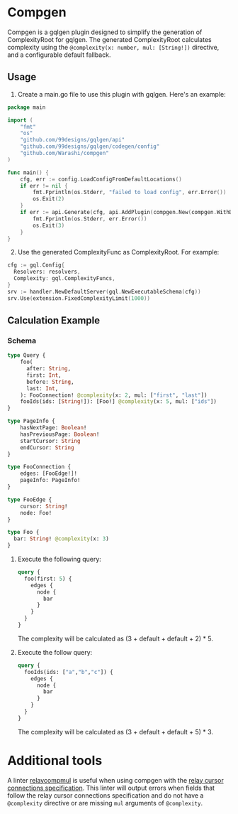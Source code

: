 # Compgen
Compgen is a gqlgen plugin designed to simplify the generation of ComplexityRoot for gqlgen. The generated ComplexityRoot calculates complexity using the `@complexity(x: number, mul: [String!])` directive, and a configurable default fallback.

## Usage
1. Create a main.go file to use this plugin with gqlgen. Here's an example:
```go
package main

import (
    "fmt"
    "os"
    "github.com/99designs/gqlgen/api"
    "github.com/99designs/gqlgen/codegen/config"
    "github.com/Warashi/compgen"
)

func main() {
    cfg, err := config.LoadConfigFromDefaultLocations()
    if err != nil {
        fmt.Fprintln(os.Stderr, "failed to load config", err.Error())
        os.Exit(2)
    }
    if err := api.Generate(cfg, api.AddPlugin(compgen.New(compgen.WithDefaultComplexity(1)))); err != nil {
        fmt.Fprintln(os.Stderr, err.Error())
        os.Exit(3)
    }
}
```
2. Use the generated ComplexityFunc as ComplexityRoot. For example:
```go
cfg := gql.Config{
  Resolvers: resolvers,
  Complexity: gql.ComplexityFuncs,
}
srv := handler.NewDefaultServer(gql.NewExecutableSchema(cfg))
srv.Use(extension.FixedComplexityLimit(1000))
```
## Calculation Example
### Schema
```graphql
type Query {
    foo(
      after: String,
      first: Int,
      before: String,
      last: Int,
    ): FooConnection! @complexity(x: 2, mul: ["first", "last"])
    fooIds(ids: [String!]): [Foo!] @complexity(x: 5, mul: ["ids"])
}

type PageInfo {
    hasNextPage: Boolean!
    hasPreviousPage: Boolean!
    startCursor: String
    endCursor: String
}

type FooConnection {
    edges: [FooEdge!]!
    pageInfo: PageInfo!
}

type FooEdge {
    cursor: String!
    node: Foo!
}

type Foo {
  bar: String! @complexity(x: 3)
}
```

1. Execute the following query:
    ```graphql
    query {
      foo(first: 5) {
        edges {
          node {
            bar
          }
        }
      }
    }
    ```
    The complexity will be calculated as (3 + default + default + 2) * 5.

2. Execute the follow query:
    ```graphql
    query {
      fooIds(ids: ["a","b","c"]) {
        edges {
          node {
            bar
          }
        }
      }
    }
    ```
    The complexity will be calculated as (3 + default + default + 5) * 3.


# Additional tools
A linter [relaycompmul](./linter/relaycompmul) is useful when using compgen with the [relay cursor connections specification](https://relay.dev/graphql/connections.htm).
This linter will output errors when fields that follow the relay cursor connections specification and do not have a `@complexity` directive or are missing `mul` arguments of `@complexity`.
